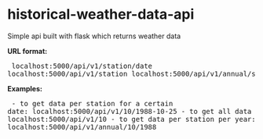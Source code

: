 # historical-weather-data-api
Simple api built with flask which returns weather data

<b> URL format: </b>
    <pre>
        localhost:5000/api/v1/station/date
        localhost:5000/api/v1/station
        localhost:5000/api/v1/annual/station/YYYY
    </pre>
<b> Examples: </b>
    <pre>
        - to get data per station for a certain date: localhost:5000/api/v1/10/1988-10-25
        - to get all data per station: localhost:5000/api/v1/10
        - to get data per station per year: localhost:5000/api/v1/annual/10/1988
    </pre>